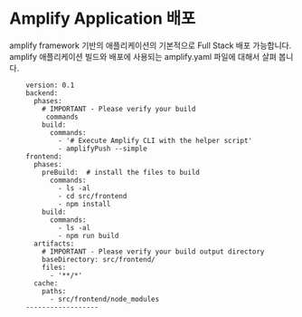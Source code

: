 # Amplify Application 배포

amplify framework 기반의 애플리케이션의 기본적으로 Full Stack 배포 가능합니다.  amplify 애플리케이션 빌드와 배포에 사용되는 amplify.yaml 파일에 대해서 살펴 봅니다.

```
    version: 0.1
    backend:
      phases:
        # IMPORTANT - Please verify your build
         commands
        build:
          commands:
            - '# Execute Amplify CLI with the helper script'
            - amplifyPush --simple
    frontend:
      phases:
        preBuild:  # install the files to build
          commands:
            - ls -al
            - cd src/frontend
            - npm install
        build:
          commands:
            - ls -al
            - npm run build
      artifacts:
        # IMPORTANT - Please verify your build output directory
        baseDirectory: src/frontend/
        files:
          - '**/*'
      cache:
        paths:
          - src/frontend/node_modules
    ------------------
```
